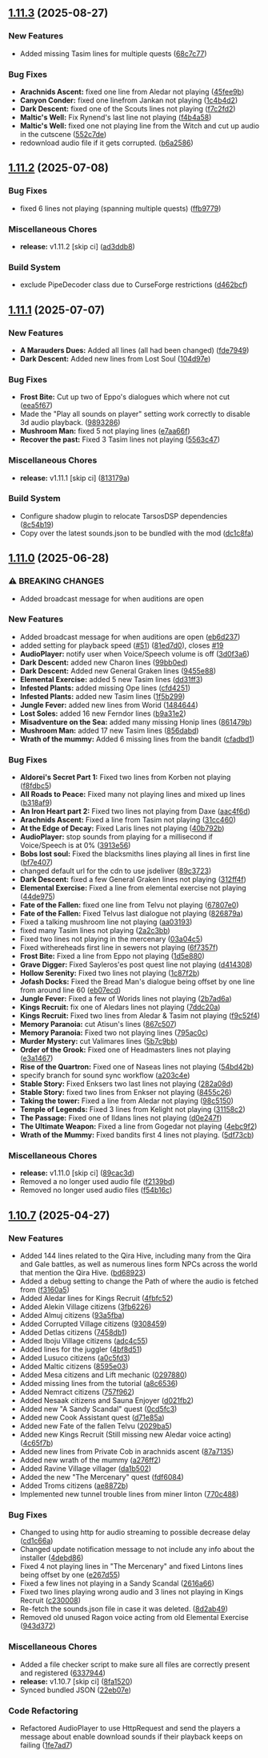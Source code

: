 ## [1.11.3](https://github.com/Team-VoW/WynncraftVoiceProject/compare/v1.11.2...v1.11.3) (2025-08-27)


### New Features

* Added missing Tasim lines for multiple quests ([68c7c77](https://github.com/Team-VoW/WynncraftVoiceProject/commit/68c7c77c0a162829d6b01f87f94668e2cb3c9ed4))


### Bug Fixes

* **Arachnids Ascent:** fixed one line from Aledar not playing ([45fee9b](https://github.com/Team-VoW/WynncraftVoiceProject/commit/45fee9b5ed519b69107291032f51c747d9c4038e))
* **Canyon Conder:** fixed one linefrom Jankan not playing ([1c4b4d2](https://github.com/Team-VoW/WynncraftVoiceProject/commit/1c4b4d2977ff65568dec90cc6657777dd1eb9ee7))
* **Dark Descent:** fixed one of the Scouts lines not playing ([f7c2fd2](https://github.com/Team-VoW/WynncraftVoiceProject/commit/f7c2fd2c95af9c175cd12e036fe1c304679ac60e))
* **Maltic's Well:** Fix Rynend's last line not playing ([f4b4a58](https://github.com/Team-VoW/WynncraftVoiceProject/commit/f4b4a586fb168220287c1e6de294bbd3bcadc070))
* **Maltic's Well:** fixed one not playing line from the Witch and cut up audio in the cutscene ([552c7de](https://github.com/Team-VoW/WynncraftVoiceProject/commit/552c7ded321d127fef2c10272085d7abe5b019e4))
* redownload audio file if it gets corrupted. ([b6a2586](https://github.com/Team-VoW/WynncraftVoiceProject/commit/b6a25861e8a24daa1ef53fc6ec9a844d30194cb2))

## [1.11.2](https://github.com/Team-VoW/WynncraftVoiceProject/compare/v1.11.1...v1.11.2) (2025-07-08)


### Bug Fixes

* fixed 6 lines not playing (spanning multiple quests) ([ffb9779](https://github.com/Team-VoW/WynncraftVoiceProject/commit/ffb97790f94ee7792293a13c5ea6426b79b70bf7))


### Miscellaneous Chores

* **release:** v1.11.2 [skip ci] ([ad3ddb8](https://github.com/Team-VoW/WynncraftVoiceProject/commit/ad3ddb8eb993bd36a817f17ebf3275e69bcb3483))


### Build System

* exclude PipeDecoder class due to CurseForge restrictions ([d462bcf](https://github.com/Team-VoW/WynncraftVoiceProject/commit/d462bcf262e920e533d274d10764f94b5585f479))

## [1.11.1](https://github.com/Team-VoW/WynncraftVoiceProject/compare/v1.11.0...v1.11.1) (2025-07-07)


### New Features

* **A Marauders Dues:** Added all lines (all had been changed) ([fde7949](https://github.com/Team-VoW/WynncraftVoiceProject/commit/fde7949e6e4ec40811f35985f2446bfefa7fa760))
* **Dark Descent:** Added new lines from Lost Soul ([104d97e](https://github.com/Team-VoW/WynncraftVoiceProject/commit/104d97e3f508d3eb07b98283cafd5d9a05a2742a))


### Bug Fixes

* **Frost Bite:** Cut up two of Eppo's dialogues which where not cut ([eea5f67](https://github.com/Team-VoW/WynncraftVoiceProject/commit/eea5f6741b1fd2679ce1c37738ab36967c40d7bf))
* Made the "Play all sounds on player" setting work correctly to disable 3d audio playback. ([9893286](https://github.com/Team-VoW/WynncraftVoiceProject/commit/9893286fdabcecce642d35a650e299e280322d06))
* **Mushroom Man:** fixed 5 not playing lines ([e7aa66f](https://github.com/Team-VoW/WynncraftVoiceProject/commit/e7aa66f156aad064f3b4b38f5b3b82af228c4e0b))
* **Recover the past:** Fixed 3 Tasim lines not playing ([5563c47](https://github.com/Team-VoW/WynncraftVoiceProject/commit/5563c47874f0971a9d97b383298d0501a9a18058))


### Miscellaneous Chores

* **release:** v1.11.1 [skip ci] ([813179a](https://github.com/Team-VoW/WynncraftVoiceProject/commit/813179a50c1b2ec6288dcb9ff19fb2b3601e5885))


### Build System

* Configure shadow plugin to relocate TarsosDSP dependencies ([8c54b19](https://github.com/Team-VoW/WynncraftVoiceProject/commit/8c54b1954e86724d3ec703c772b56ddfe1fac878))
* Copy over the latest sounds.json to be bundled with the mod ([dc1c8fa](https://github.com/Team-VoW/WynncraftVoiceProject/commit/dc1c8fa197fa95852f8508f52fb191e30dfdd972))

## [1.11.0](https://github.com/Team-VoW/WynncraftVoiceProject/compare/v1.10.7...v1.11.0) (2025-06-28)


### ⚠ BREAKING CHANGES

* Added broadcast message for when auditions are open

### New Features

* Added broadcast message for when auditions are open ([eb6d237](https://github.com/Team-VoW/WynncraftVoiceProject/commit/eb6d237e8580247fb46dd39aa2efb94e9938f85b))
* added setting for playback speed ([#51](https://github.com/Team-VoW/WynncraftVoiceProject/issues/51)) ([81ed7d0](https://github.com/Team-VoW/WynncraftVoiceProject/commit/81ed7d0be3ccfb514a2f8a2b6e85cec144359083)), closes [#19](https://github.com/Team-VoW/WynncraftVoiceProject/issues/19)
* **AudioPlayer:** notify user when Voice/Speech volume is off ([3d0f3a6](https://github.com/Team-VoW/WynncraftVoiceProject/commit/3d0f3a6affc5ff279a4bd678e2fa2be696edcc11))
* **Dark Descent:** added new Charon lines ([99bb0ed](https://github.com/Team-VoW/WynncraftVoiceProject/commit/99bb0edc95106077335b45be1c3eae6bf6b2b8cc))
* **Dark Descent:** Added new General Graken lines ([9455e88](https://github.com/Team-VoW/WynncraftVoiceProject/commit/9455e888984860c64ff2614e8dc91fd2d9a56c6b))
* **Elemental Exercise:** added 5 new Tasim lines ([dd31ff3](https://github.com/Team-VoW/WynncraftVoiceProject/commit/dd31ff3c6a8891fe70305f796cd0aacdfe366b71))
* **Infested Plants:** added missing Ope lines ([cfd4251](https://github.com/Team-VoW/WynncraftVoiceProject/commit/cfd4251193f447966ec792555e71b819205d867e))
* **Infested Plants:** added new Tasim lines ([1f5b299](https://github.com/Team-VoW/WynncraftVoiceProject/commit/1f5b299f79026984eca1a88115e114cfd5cb3f21))
* **Jungle Fever:** added new lines from Worid ([1484644](https://github.com/Team-VoW/WynncraftVoiceProject/commit/148464428b6e704b645c8b5d93b497a9594f2ee2))
* **Lost Soles:** added 16 new Ferndor lines ([b9a31e2](https://github.com/Team-VoW/WynncraftVoiceProject/commit/b9a31e2d5b9f24b18af96a4d6bffe7eec5803edb))
* **Misadventure on the Sea:** added many missing Honip lines ([861479b](https://github.com/Team-VoW/WynncraftVoiceProject/commit/861479b10d2a2fb419a35394096b065f10278ccf))
* **Mushroom Man:** added 17 new Tasim lines ([856dabd](https://github.com/Team-VoW/WynncraftVoiceProject/commit/856dabde9f3db8a2ec02161f1b731deedc0706a4))
* **Wrath of the mummy:** Added 6 missing lines from the bandit ([cfadbd1](https://github.com/Team-VoW/WynncraftVoiceProject/commit/cfadbd1a85bc50e5d78318ca9918edf7a903281b))


### Bug Fixes

* **Aldorei's Secret Part 1:** Fixed two lines from Korben not playing ([f8fdbc5](https://github.com/Team-VoW/WynncraftVoiceProject/commit/f8fdbc57c09343ea724e954e355cfb07de1b4dad))
* **All Roads to Peace:** Fixed many not playing lines and mixed up lines ([b318af9](https://github.com/Team-VoW/WynncraftVoiceProject/commit/b318af90a11fc2556ab825b2bf3f32704304f278))
* **An Iron Heart part 2:** Fixed two lines not playing from Daxe ([aac4f6d](https://github.com/Team-VoW/WynncraftVoiceProject/commit/aac4f6d5c36302f3555a5fca9e12c537ab3a8e8c))
* **Arachnids Ascent:** Fixed a line from Tasim not playing ([31cc460](https://github.com/Team-VoW/WynncraftVoiceProject/commit/31cc46078e65ac897b82f4c132908b72fc248735))
* **At the Edge of Decay:** Fixed Laris lines not playing ([40b792b](https://github.com/Team-VoW/WynncraftVoiceProject/commit/40b792b7b0be17a08f18782040358757ced79d23))
* **AudioPlayer:** stop sounds from playing for a millisecond if Voice/Speech is at 0% ([3913e56](https://github.com/Team-VoW/WynncraftVoiceProject/commit/3913e56c1404ddf6fd9d57a33203033833ad7645))
* **Bobs lost soul:** Fixed the blacksmiths lines playing all lines in first line ([bf7e407](https://github.com/Team-VoW/WynncraftVoiceProject/commit/bf7e4078f8c7599526152e27be565bb4058ac853))
* changed default url for the cdn to use jsdeliver ([89c3723](https://github.com/Team-VoW/WynncraftVoiceProject/commit/89c37238bf301457c343506bd08466677cc05092))
* **Dark Descent:** fixed a few General Graken lines not playing ([312ff4f](https://github.com/Team-VoW/WynncraftVoiceProject/commit/312ff4fbd394132fac46eb78104fb46fc90721aa))
* **Elemental Exercise:** Fixed a line from elemental exercise not playing ([44de975](https://github.com/Team-VoW/WynncraftVoiceProject/commit/44de9753147d1720a76fb086e1694802829f0cc9))
* **Fate of the Fallen:** fixed one line from Telvu not playing ([67807e0](https://github.com/Team-VoW/WynncraftVoiceProject/commit/67807e0b0d7ddcf5f33a1695d063ee9806dcee09))
* **Fate of the Fallen:** Fixed Telvus last dialogue not playing ([826879a](https://github.com/Team-VoW/WynncraftVoiceProject/commit/826879aa340a2ddf7c8ef4a8f46ecbc480c1086d))
* Fixed a talking mushroom line not playing ([aa03193](https://github.com/Team-VoW/WynncraftVoiceProject/commit/aa0319346f5d18228a885c2079357eb3f69250c5))
* fixed many Tasim lines not playing ([2a2c3bb](https://github.com/Team-VoW/WynncraftVoiceProject/commit/2a2c3bbc2f59c3ee998114a476b263342395bfd1))
* Fixed two lines not playing in the mercenary ([03a04c5](https://github.com/Team-VoW/WynncraftVoiceProject/commit/03a04c57878415cf32033e2c3ccb443780594e8e))
* Fixed withereheads first line in sewers not playing ([6f7357f](https://github.com/Team-VoW/WynncraftVoiceProject/commit/6f7357f71b4351693d7c0861934c58c0994c579f))
* **Frost Bite:** Fixed a line from Eppo not playing ([1d5e880](https://github.com/Team-VoW/WynncraftVoiceProject/commit/1d5e880f097b0ff42554388d3178d4fe63c69f43))
* **Grave Digger:** Fixed Sayleros'es post quest line not playing ([d414308](https://github.com/Team-VoW/WynncraftVoiceProject/commit/d4143083228c2c4c556c431e921b59c64d148970))
* **Hollow Serenity:** Fixed two lines not playing ([1c87f2b](https://github.com/Team-VoW/WynncraftVoiceProject/commit/1c87f2b9ff48f053d06adc67ec5142aa9e503e45))
* **Jofash Docks:** Fixed the Bread Man's dialogue being offset by one line from around line 60 ([eb07ecd](https://github.com/Team-VoW/WynncraftVoiceProject/commit/eb07ecd8185a1d32727326174f6446d7134f1a5a))
* **Jungle Fever:** Fixed a few of Worids lines not playing ([2b7ad6a](https://github.com/Team-VoW/WynncraftVoiceProject/commit/2b7ad6a5967e0fbb77d645bfbf28343f8495b705))
* **Kings Recruit:** fix one of Aledars lines not playing ([7ddc20a](https://github.com/Team-VoW/WynncraftVoiceProject/commit/7ddc20a53980cfb9b242e45c48bd4dcbfb64ddbf))
* **Kings Recruit:** Fixed two lines from Aledar & Tasim not playing ([f9c52f4](https://github.com/Team-VoW/WynncraftVoiceProject/commit/f9c52f4ca3f3131398dba77a18d7cd66548e57a0))
* **Memory Paranoia:** cut Atisun's lines ([867c507](https://github.com/Team-VoW/WynncraftVoiceProject/commit/867c507204ffeb2b253982279bdc88c99f237993))
* **Memory Paranoia:** Fixed two not playing lines ([795ac0c](https://github.com/Team-VoW/WynncraftVoiceProject/commit/795ac0cde5c7c98c8f5675770f3a4a4c5ab4522b))
* **Murder Mystery:** cut Valimares lines ([5b7c9bb](https://github.com/Team-VoW/WynncraftVoiceProject/commit/5b7c9bb7b4d97b042cdb4be1508b99c88638aafc))
* **Order of the Grook:** Fixed one of Headmasters lines not playing ([e3a1467](https://github.com/Team-VoW/WynncraftVoiceProject/commit/e3a1467e88bd3a49aec45e82e326163ed81a3687))
* **Rise of the Quartron:** Fixed one of Naseas lines not playing ([54bd42b](https://github.com/Team-VoW/WynncraftVoiceProject/commit/54bd42b3ece9607280fc8b3936f3cf597116c8c2))
* specify branch for sound sync workflow ([a203c4e](https://github.com/Team-VoW/WynncraftVoiceProject/commit/a203c4ed767bd5acb2ea10cfdefde70518319022))
* **Stable Story:** Fixed Enksers two last lines not playing ([282a08d](https://github.com/Team-VoW/WynncraftVoiceProject/commit/282a08dac070a79f7c7b77d65edf8cafd341dd2a))
* **Stable Story:** fixed two lines from Enkser not playing ([8455c26](https://github.com/Team-VoW/WynncraftVoiceProject/commit/8455c26c8c97c718e1443817b6182f2f5c37105c))
* **Taking the tower:** Fixed a line from Aledar not playing ([98c5150](https://github.com/Team-VoW/WynncraftVoiceProject/commit/98c51501c4e4aa2f600bcc6300e26679e9183ede))
* **Temple of Legends:** Fixed 3 lines from Kelight not playing ([31158c2](https://github.com/Team-VoW/WynncraftVoiceProject/commit/31158c2446e321abc6262d4b680dc856f06f872d))
* **The Passage:** Fixed one of Ildans lines not playing ([d0e247f](https://github.com/Team-VoW/WynncraftVoiceProject/commit/d0e247f8f66558a2994fbbb81e13a90c2a104c2e))
* **The Ultimate Weapon:** Fixed a line from Gogedar not playing ([4ebc9f2](https://github.com/Team-VoW/WynncraftVoiceProject/commit/4ebc9f28ed07ec6e3a62e3445d0404c386915892))
* **Wrath of the Mummy:** Fixed bandits first 4 lines not playing. ([5df73cb](https://github.com/Team-VoW/WynncraftVoiceProject/commit/5df73cb0518422be019e207239f6dbbf027e1666))


### Miscellaneous Chores

* **release:** v1.11.0 [skip ci] ([89cac3d](https://github.com/Team-VoW/WynncraftVoiceProject/commit/89cac3de81141fd85193da1d31a201c6ca4407ef))
* Removed a no longer used audio file ([f2139bd](https://github.com/Team-VoW/WynncraftVoiceProject/commit/f2139bded55e3bacd33726e0b61c4949289c9d2b))
* Removed no longer used audio files ([f54b16c](https://github.com/Team-VoW/WynncraftVoiceProject/commit/f54b16ca2e2d7794d481c47f3a606bcbd8fd099a))

## [1.10.7](https://github.com/Team-VoW/WynncraftVoiceProject/compare/v1.10.6...v1.10.7) (2025-04-27)


### New Features

* Added 144 lines related to the Qira Hive, including many from the Qira and Gale battles, as well as numerous lines form NPCs across the world that mention the Qira Hive. ([bd68923](https://github.com/Team-VoW/WynncraftVoiceProject/commit/bd68923cc5e6da94c04015e72dfc027cc9341120))
* Added a debug setting to change the Path of where the audio is fetched from ([f3160a5](https://github.com/Team-VoW/WynncraftVoiceProject/commit/f3160a5cec26df550872eee0ac50f956c7daf3d4))
* Added Aledar lines for Kings Recruit ([4fbfc52](https://github.com/Team-VoW/WynncraftVoiceProject/commit/4fbfc52542b5376ffccdc8c09ad13fd89508aad1))
* Added Alekin Village citizens ([3fb6226](https://github.com/Team-VoW/WynncraftVoiceProject/commit/3fb622614836c7e66cc5bb24558eb8ac2bf2c98a))
* Added Almuj citizens ([93a5fba](https://github.com/Team-VoW/WynncraftVoiceProject/commit/93a5fba5f8a71d74e3732430c21d1291ddaea800))
* Added Corrupted Village citizens ([9308459](https://github.com/Team-VoW/WynncraftVoiceProject/commit/9308459f7aca8d4d9d5480bb0e28d8c7543a64cb))
* Added Detlas citizens ([7458db1](https://github.com/Team-VoW/WynncraftVoiceProject/commit/7458db19aaa77e32758a76095f4d451c7cc2c7c4))
* Added Iboju Village citizens ([adc4c55](https://github.com/Team-VoW/WynncraftVoiceProject/commit/adc4c554baa0ba911a8e52f2b05d183df6ce84b4))
* Added lines for the juggler ([4bf8d51](https://github.com/Team-VoW/WynncraftVoiceProject/commit/4bf8d5101111477bb86ee0566bc55fed253c617a))
* Added Lusuco citizens ([a0c5fd3](https://github.com/Team-VoW/WynncraftVoiceProject/commit/a0c5fd3033b110c0141b6cfdf3d0a39d7e5d01b6))
* Added Maltic citizens ([8595e03](https://github.com/Team-VoW/WynncraftVoiceProject/commit/8595e034a4b98243c164e15e3ff11b593a23bf1d))
* Added Mesa citizens and Lift mechanic ([0297880](https://github.com/Team-VoW/WynncraftVoiceProject/commit/0297880e1e92e29fdac4db034f495d3d03db81d1))
* Added missing lines from the tutorial ([a8c6536](https://github.com/Team-VoW/WynncraftVoiceProject/commit/a8c6536bf01f6f1bb57fbd529a8efd5f84eeaa47))
* Added Nemract citizens ([757f962](https://github.com/Team-VoW/WynncraftVoiceProject/commit/757f96265a7fecea6dfe014eb9cb33f5a9062d07))
* Added Nesaak citizens and Sauna Enjoyer ([d021fb2](https://github.com/Team-VoW/WynncraftVoiceProject/commit/d021fb22f46228fdc68bad3b0f92664dfeefb8e0))
* Added new "A Sandy Scandal" quest ([0cd5fc3](https://github.com/Team-VoW/WynncraftVoiceProject/commit/0cd5fc39ffe8b997507f5b6f6ffb48e1c31f591b))
* Added new Cook Assistant quest ([d71e85a](https://github.com/Team-VoW/WynncraftVoiceProject/commit/d71e85acb7d9a09fceddb57e6a74f5c7081715a0))
* Added new Fate of the fallen Telvu ([2029ba5](https://github.com/Team-VoW/WynncraftVoiceProject/commit/2029ba504f867562f319c32a6e926e081eadc6ac))
* Added new Kings Recruit (Still missing new Aledar voice acting) ([4c65f7b](https://github.com/Team-VoW/WynncraftVoiceProject/commit/4c65f7b3eda0ef388b9f3ed6253ec27d15730041))
* Added new lines from Private Cob in arachnids ascent ([87a7135](https://github.com/Team-VoW/WynncraftVoiceProject/commit/87a7135d8e7f1ec3c8f1241744561c7cab4ae90f))
* Added new wrath of the mummy ([a276ff2](https://github.com/Team-VoW/WynncraftVoiceProject/commit/a276ff261003cb564ba5a88c55b6c00d78068a5e))
* Added Ravine Village villager ([da1b502](https://github.com/Team-VoW/WynncraftVoiceProject/commit/da1b5027422efa67a59edebf8bd16a4791228e92))
* Added the new "The Mercenary" quest ([fdf6084](https://github.com/Team-VoW/WynncraftVoiceProject/commit/fdf608454971cf7ffe0829718a798e14c8c8d5b8))
* Added Troms citizens ([ae8872b](https://github.com/Team-VoW/WynncraftVoiceProject/commit/ae8872b3dec0308cb4ce01c3cb60a82ecc943899))
* Implemented new tunnel trouble lines from miner linton ([770c488](https://github.com/Team-VoW/WynncraftVoiceProject/commit/770c488df47bee083dd65181c2a51b5a5a037e39))


### Bug Fixes

* Changed to using http for audio streaming to possible decrease delay ([cd1c66a](https://github.com/Team-VoW/WynncraftVoiceProject/commit/cd1c66a16f9031cdb502b6b860f1d617cb9102fa))
* Changed update notification message to not include any info about the installer ([4debd86](https://github.com/Team-VoW/WynncraftVoiceProject/commit/4debd864176394c131930e0fdbe584569203a118))
* Fixed 4 not playing lines in "The Mercenary" and fixed Lintons lines being offset by one ([e267d55](https://github.com/Team-VoW/WynncraftVoiceProject/commit/e267d55d5ae506540746dac23733063bd5598b04))
* Fixed a few lines not playing in a Sandy Scandal ([2616a66](https://github.com/Team-VoW/WynncraftVoiceProject/commit/2616a66277d45fb8e69f3a246a5bbc4f911b60dd))
* Fixed two lines playing wrong audio and 3 lines not playing in Kings Recruit ([c230008](https://github.com/Team-VoW/WynncraftVoiceProject/commit/c230008e84d4742f25067a1b3b1482f5a586190d))
* Re-fetch the sounds.json file in case it was deleted. ([8d2ab49](https://github.com/Team-VoW/WynncraftVoiceProject/commit/8d2ab499bd7369e327382fda2afdf337b1de959d))
* Removed old unused Ragon voice acting from old Elemental Exercise ([943d372](https://github.com/Team-VoW/WynncraftVoiceProject/commit/943d37262ed2a2f98f55a41b6c7cba332f33a577))


### Miscellaneous Chores

* Added a file checker script to make sure all files are correctly present and registered ([6337944](https://github.com/Team-VoW/WynncraftVoiceProject/commit/633794426115185a900222e13d9b4abc1904b99b))
* **release:** v1.10.7 [skip ci] ([8fa1520](https://github.com/Team-VoW/WynncraftVoiceProject/commit/8fa152040b26265e28f3c5f37e1e38b3cfdb0483))
* Synced bundled JSON ([22eb07e](https://github.com/Team-VoW/WynncraftVoiceProject/commit/22eb07eff5fddd32b6bd72582ffaf01edc7b5e9d))


### Code Refactoring

* Refactored AudioPlayer to use HttpRequest and send the players a message about enable download sounds if their playback keeps on failing ([1fe7ad7](https://github.com/Team-VoW/WynncraftVoiceProject/commit/1fe7ad7bedc83bdc0f3b02ace7558a8820acd2d7))

